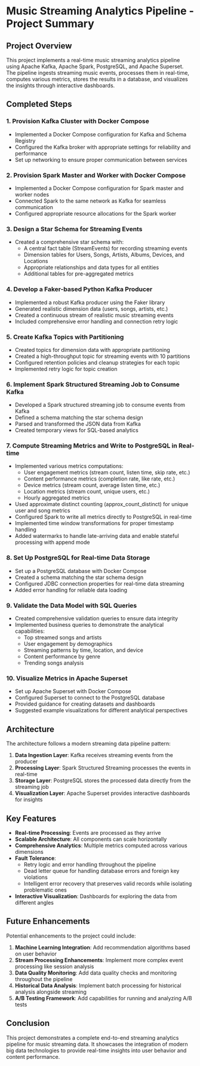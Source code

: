 # Music Streaming Analytics Pipeline - Project Summary

## Project Overview

This project implements a real-time music streaming analytics pipeline using Apache Kafka, Apache Spark, PostgreSQL, and Apache Superset. The pipeline ingests streaming music events, processes them in real-time, computes various metrics, stores the results in a database, and visualizes the insights through interactive dashboards.

## Completed Steps

### 1. Provision Kafka Cluster with Docker Compose
- Implemented a Docker Compose configuration for Kafka and Schema Registry
- Configured the Kafka broker with appropriate settings for reliability and performance
- Set up networking to ensure proper communication between services

### 2. Provision Spark Master and Worker with Docker Compose
- Implemented a Docker Compose configuration for Spark master and worker nodes
- Connected Spark to the same network as Kafka for seamless communication
- Configured appropriate resource allocations for the Spark worker

### 3. Design a Star Schema for Streaming Events
- Created a comprehensive star schema with:
  - A central fact table (StreamEvents) for recording streaming events
  - Dimension tables for Users, Songs, Artists, Albums, Devices, and Locations
  - Appropriate relationships and data types for all entities
  - Additional tables for pre-aggregated metrics

### 4. Develop a Faker-based Python Kafka Producer
- Implemented a robust Kafka producer using the Faker library
- Generated realistic dimension data (users, songs, artists, etc.)
- Created a continuous stream of realistic music streaming events
- Included comprehensive error handling and connection retry logic

### 5. Create Kafka Topics with Partitioning
- Created topics for dimension data with appropriate partitioning
- Created a high-throughput topic for streaming events with 10 partitions
- Configured retention policies and cleanup strategies for each topic
- Implemented retry logic for topic creation

### 6. Implement Spark Structured Streaming Job to Consume Kafka
- Developed a Spark structured streaming job to consume events from Kafka
- Defined a schema matching the star schema design
- Parsed and transformed the JSON data from Kafka
- Created temporary views for SQL-based analytics

### 7. Compute Streaming Metrics and Write to PostgreSQL in Real-time
- Implemented various metrics computations:
  - User engagement metrics (stream count, listen time, skip rate, etc.)
  - Content performance metrics (completion rate, like rate, etc.)
  - Device metrics (stream count, average listen time, etc.)
  - Location metrics (stream count, unique users, etc.)
  - Hourly aggregated metrics
- Used approximate distinct counting (approx_count_distinct) for unique user and song metrics
- Configured Spark to write all metrics directly to PostgreSQL in real-time
- Implemented time window transformations for proper timestamp handling
- Added watermarks to handle late-arriving data and enable stateful processing with append mode

### 8. Set Up PostgreSQL for Real-time Data Storage
- Set up a PostgreSQL database with Docker Compose
- Created a schema matching the star schema design
- Configured JDBC connection properties for real-time data streaming
- Added error handling for reliable data loading

### 9. Validate the Data Model with SQL Queries
- Created comprehensive validation queries to ensure data integrity
- Implemented business queries to demonstrate the analytical capabilities:
  - Top streamed songs and artists
  - User engagement by demographics
  - Streaming patterns by time, location, and device
  - Content performance by genre
  - Trending songs analysis

### 10. Visualize Metrics in Apache Superset
- Set up Apache Superset with Docker Compose
- Configured Superset to connect to the PostgreSQL database
- Provided guidance for creating datasets and dashboards
- Suggested example visualizations for different analytical perspectives

## Architecture

The architecture follows a modern streaming data pipeline pattern:

1. **Data Ingestion Layer**: Kafka receives streaming events from the producer
2. **Processing Layer**: Spark Structured Streaming processes the events in real-time
3. **Storage Layer**: PostgreSQL stores the processed data directly from the streaming job
4. **Visualization Layer**: Apache Superset provides interactive dashboards for insights

## Key Features

- **Real-time Processing**: Events are processed as they arrive
- **Scalable Architecture**: All components can scale horizontally
- **Comprehensive Analytics**: Multiple metrics computed across various dimensions
- **Fault Tolerance**: 
  - Retry logic and error handling throughout the pipeline
  - Dead letter queue for handling database errors and foreign key violations
  - Intelligent error recovery that preserves valid records while isolating problematic ones
- **Interactive Visualization**: Dashboards for exploring the data from different angles

## Future Enhancements

Potential enhancements to the project could include:

1. **Machine Learning Integration**: Add recommendation algorithms based on user behavior
2. **Stream Processing Enhancements**: Implement more complex event processing like session analysis
3. **Data Quality Monitoring**: Add data quality checks and monitoring throughout the pipeline
4. **Historical Data Analysis**: Implement batch processing for historical analysis alongside streaming
5. **A/B Testing Framework**: Add capabilities for running and analyzing A/B tests

## Conclusion

This project demonstrates a complete end-to-end streaming analytics pipeline for music streaming data. It showcases the integration of modern big data technologies to provide real-time insights into user behavior and content performance.
